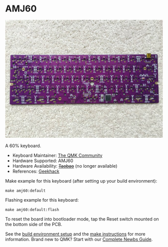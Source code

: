 # AMJ60

![AMJ60](https://raw.githubusercontent.com/noroadsleft/qmk_images/master/keyboards/amj60/s-l1200_640.jpg)

A 60% keyboard.

* Keyboard Maintainer: [The QMK Community](https://github.com/qmk)
* Hardware Supported: AMJ60
* Hardware Availability: [~~Taobao~~](http://item.taobao.com/item.htm?id=43500549469) (no longer available)
* References: [Geekhack](https://geekhack.org/index.php?topic=77636.0)

Make example for this keyboard (after setting up your build environment):

    make amj60:default

Flashing example for this keyboard:

    make amj60:default:flash

To reset the board into bootloader mode, tap the Reset switch mounted on the bottom side of the PCB.

See the [build environment setup](https://docs.qmk.fm/#/getting_started_build_tools) and the [make instructions](https://docs.qmk.fm/#/getting_started_make_guide) for more information. Brand new to QMK? Start with our [Complete Newbs Guide](https://docs.qmk.fm/#/newbs).
